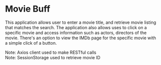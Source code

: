 # Movie Buff
This application allows user to enter a movie title, and retrieve movie listing that matches the search. The application also allows uses to click on a specific movie and access information such as actors, directors of the movie. There's an option to view the IMDb page for the specific movie with a simple click of a button.  

Note: Axios client used to make RESTful calls  
Note: SessionStorage used to retrieve movie ID
